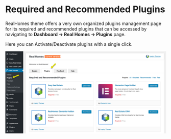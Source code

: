 # Required and Recommended Plugins

RealHomes theme offers a very own organized plugins management page for its required and recommended plugins that can be accessed by navigating to **Dashboard → Real Homes → Plugins** page.

Here you can Activate/Deactivate plugins with a single click.

![RealHomes Plugins](images/rh-tabs/plugins.png)